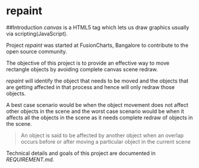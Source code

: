 repaint
=======

##Introduction
_canvas_ is a HTML5 tag which lets us draw graphics usually via scripting(JavaScript).  

Project *repaint* was started at FusionCharts, Bangalore to contribute to the open source community.

The objective of this project is to provide an effective way to move rectangle objects by avoiding complete canvas scene redraw.

_repaint_ will identify the object that needs to be moved and the objects that are getting affected in that process 
and hence will only redraw those objects.

A best case scenario would be when the object movement does not affect other objects in the scene and the 
worst case scenario would be when it affects all the objects in the scene as it needs complete 
redraw of objects in the scene.
> An object is said to be affected by another object when an overlap occurs before or after moving a particular object in the current scene

Technical details and goals of this project are documented in *REQUIREMENT.md*.